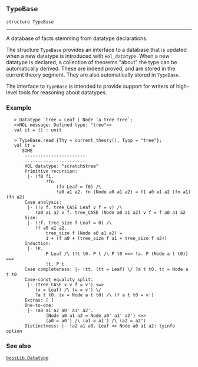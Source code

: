 ## `TypeBase`

``` hol4
structure TypeBase
```

------------------------------------------------------------------------

A database of facts stemming from datatype declarations.

The structure `TypeBase` provides an interface to a database that is
updated when a new datatype is introduced with `Hol_datatype`. When a
new datatype is declared, a collection of theorems "about" the type can
be automatically derived. These are indeed proved, and are stored in the
current theory segment. They are also automatically stored in
`TypeBase`.

The interface to `TypeBase` is intended to provide support for writers
of high-level tools for reasoning about datatypes.

### Example

``` hol4
   > Datatype `tree = Leaf | Node 'a tree tree`;
   <<HOL message: Defined type: "tree">>
   val it = () : unit

   > TypeBase.read {Thy = current_theory(), Tyop = "tree"};
   val it =
      SOME
       -----------------------
       -----------------------
       HOL datatype: "scratch$tree"
       Primitive recursion:
        |- !f0 f1.
               ?fn.
                   (fn Leaf = f0) /\
                   !a0 a1 a2. fn (Node a0 a1 a2) = f1 a0 a1 a2 (fn a1) (fn a2)
       Case analysis:
        |- (!v f. tree_CASE Leaf v f = v) /\
           !a0 a1 a2 v f. tree_CASE (Node a0 a1 a2) v f = f a0 a1 a2
       Size:
        |- (!f. tree_size f Leaf = 0) /\
           !f a0 a1 a2.
               tree_size f (Node a0 a1 a2) =
               1 + (f a0 + (tree_size f a1 + tree_size f a2))
       Induction:
        |- !P.
               P Leaf /\ (!t t0. P t /\ P t0 ==> !a. P (Node a t t0)) ==>
               !t. P t
       Case completeness: |- !tt. (tt = Leaf) \/ ?a t t0. tt = Node a t t0
       Case-const equality split:
        |- (tree_CASE x v f = v') <=>
           (x = Leaf) /\ (v = v') \/
           ?a t t0. (x = Node a t t0) /\ (f a t t0 = v')
       Extras: [ ]
       One-to-one:
        |- !a0 a1 a2 a0' a1' a2'.
               (Node a0 a1 a2 = Node a0' a1' a2') <=>
               (a0 = a0') /\ (a1 = a1') /\ (a2 = a2')
       Distinctness: |- !a2 a1 a0. Leaf <> Node a0 a1 a2: tyinfo option
```

### See also

[`bossLib.Datatype`](#bossLib.Datatype)

